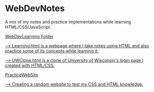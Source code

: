 # WebDevNotes
A mix of my notes and practice implementations while learning HTML/CSS/JavaScript.

<u> WebDevLearning Folder <u>

--> Learning.html is a webpage where I take notes using HTML and also practice some of its concepts while learning it.

--> UWClone.html is a clone of University of Wisconsin's login page I created with HTML/CSS.

<u> PracticeWebSite <u>

--> Creating a random website to test my CSS and HTML knowledge.
